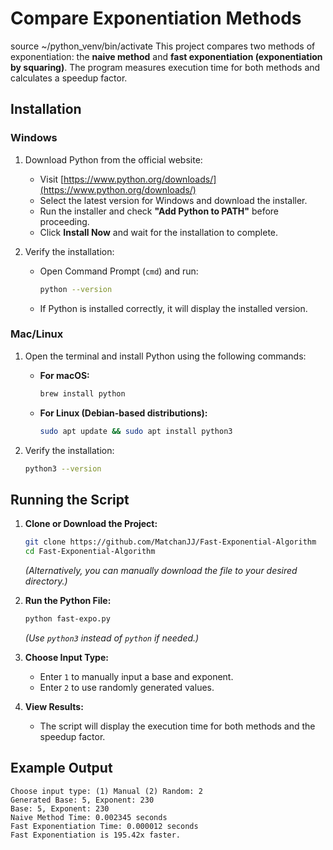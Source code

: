 # Compare Exponentiation Methods
source ~/python_venv/bin/activate
This project compares two methods of exponentiation: the **naive method** and **fast exponentiation (exponentiation by squaring)**. The program measures execution time for both methods and calculates a speedup factor.

## Installation

### Windows
1. Download Python from the official website:
   - Visit [https://www.python.org/downloads/](https://www.python.org/downloads/)
   - Select the latest version for Windows and download the installer.
   - Run the installer and check **"Add Python to PATH"** before proceeding.
   - Click **Install Now** and wait for the installation to complete.

2. Verify the installation:
   - Open Command Prompt (`cmd`) and run:
     ```sh
     python --version
     ```
   - If Python is installed correctly, it will display the installed version.

### Mac/Linux
1. Open the terminal and install Python using the following commands:
   - **For macOS:**
     ```sh
     brew install python
     ```
   - **For Linux (Debian-based distributions):**
     ```sh
     sudo apt update && sudo apt install python3
     ```

2. Verify the installation:
   ```sh
   python3 --version
   ```

## Running the Script

1. **Clone or Download the Project:**
   ```sh
   git clone https://github.com/MatchanJJ/Fast-Exponential-Algorithm
   cd Fast-Exponential-Algorithm
   ```
   *(Alternatively, you can manually download the file to your desired directory.)*

2. **Run the Python File:**
   ```sh
   python fast-expo.py
   ```
   *(Use `python3` instead of `python` if needed.)*

3. **Choose Input Type:**
   - Enter `1` to manually input a base and exponent.
   - Enter `2` to use randomly generated values.

4. **View Results:**
   - The script will display the execution time for both methods and the speedup factor.

## Example Output
```
Choose input type: (1) Manual (2) Random: 2
Generated Base: 5, Exponent: 230
Base: 5, Exponent: 230
Naive Method Time: 0.002345 seconds
Fast Exponentiation Time: 0.000012 seconds
Fast Exponentiation is 195.42x faster.
```
